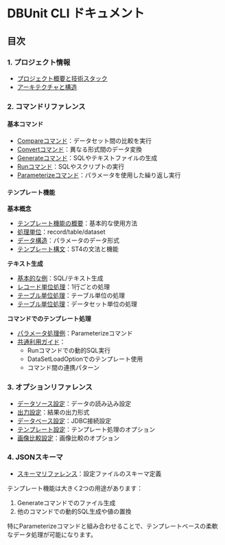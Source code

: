 # DBUnit CLI ドキュメント

## 目次

### 1. プロジェクト情報
- [プロジェクト概要と技術スタック](02-overview.md)
- [アーキテクチャと構造](03-architecture.md)

### 2. コマンドリファレンス

#### 基本コマンド
- [Compareコマンド](commands/01-compare.md)：データセット間の比較を実行
- [Convertコマンド](commands/02-convert.md)：異なる形式間のデータ変換
- [Generateコマンド](commands/03-generate.md)：SQLやテキストファイルの生成
- [Runコマンド](commands/04-run.md)：SQLやスクリプトの実行
- [Parameterizeコマンド](commands/05-parameterize.md)：パラメータを使用した繰り返し実行

#### テンプレート機能

**基本概念**
- [テンプレート機能の概要](commands/template/01-overview.md)：基本的な使用方法
- [処理単位](commands/template/02-processing-units.md)：record/table/dataset
- [データ構造](commands/template/03-data-structures.md)：パラメータのデータ形式
- [テンプレート構文](commands/template/04-syntax.md)：ST4の文法と機能

**テキスト生成**
- [基本的な例](commands/template/05-basic-examples.md)：SQL/テキスト生成
- [レコード単位処理](commands/template/06-record-examples.md)：1行ごとの処理
- [テーブル単位処理](commands/template/07-table-examples.md)：テーブル単位の処理
- [テーブル単位処理](commands/template/08-dataset-examples.md)：データセット単位の処理

**コマンドでのテンプレート処理**
- [パラメータ処理例](commands/template/09-parameter-examples.md)：Parameterizeコマンド
- [共通利用ガイド](commands/template/10-common-usage.md)：
  - Runコマンドでの動的SQL実行
  - DataSetLoadOptionでのテンプレート使用
  - コマンド間の連携パターン

### 3. オプションリファレンス
- [データソース設定](options/01-data-source.md)：データの読み込み設定
- [出力設定](options/02-result.md)：結果の出力形式
- [データベース設定](options/03-jdbc.md)：JDBC接続設定
- [テンプレート設定](options/04-template.md)：テンプレート処理のオプション
- [画像比較設定](options/05-image.md)：画像比較のオプション

### 4. JSONスキーマ
- [スキーマリファレンス](schemas/01-index.md)：設定ファイルのスキーマ定義

テンプレート機能は大きく2つの用途があります：
1. Generateコマンドでのファイル生成
2. 他のコマンドでの動的SQL生成や値の置換

特にParameterizeコマンドと組み合わせることで、テンプレートベースの柔軟なデータ処理が可能になります。
